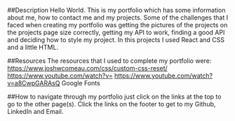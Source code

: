 ##Description
Hello World. This is my portfolio which has some information about me, how to contact me and my projects. Some of the challenges that I faced when creating my portfolio was getting the pictures of the projects on the projects page size correctly, getting my API to work, finding a good API and deciding how to style my project. In this projects I used React and CSS and a little HTML.

##Resources
The resources that I used to complete my portfolio were:
https://www.joshwcomeau.com/css/custom-css-reset/
https://www.youtube.com/watch?v=
https://www.youtube.com/watch?v=a8CwpGARAsQ
Google Fonts

##How to navigate through my portfolio
just click on the links at the top to go to the other page(s). Click the links on the footer to get to my Github, LinkedIn and Email.